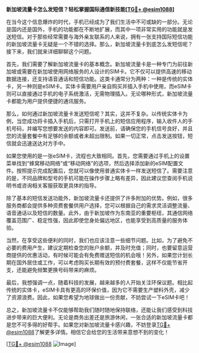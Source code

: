 **新加坡流量卡怎么发短信？轻松掌握国际通信新技能[[TG💪+ @esim1088](https://t.me/s/esim1088)]**

在当今这个信息爆炸的时代，手机已经成为了我们生活中不可或缺的一部分。无论是国内还是国外，手机的功能都在不断地扩展，而其中一项非常实用的功能就是发送短信。对于那些经常需要与海外亲友联系的人来说，拥有一张支持国际短信功能的新加坡流量卡无疑是一个不错的选择。那么，新加坡流量卡到底怎么发短信呢？接下来，我们就来详细聊聊这个问题。

首先，我们需要了解新加坡流量卡的基本概念。新加坡流量卡是一种专门为前往新加坡或需要在新加坡使用网络服务的人设计的SIM卡。它不仅可以提供高速的移动数据连接，还支持语音通话和短信功能。这类卡通常分为两种：一种是传统的实体卡，另一种则是eSIM卡。实体卡需要用户亲自购买并插入手机中使用，而eSIM卡则可以直接通过手机的电子系统激活，无需物理插入。无论哪种形式，新加坡流量卡都能为用户提供便捷的通讯服务。

那么，如何通过新加坡流量卡发送短信呢？其实，这并不复杂。以传统实体卡为例，当您成功将卡插入手机后，只需打开手机上的短信应用程序，输入收件人的手机号码，并编写您想要发送的内容即可。发送前，请确保您的手机信号良好，并且您的流量套餐中有足够的余额或者未超出限制。如果一切正常，点击发送按钮，短信就会迅速送达对方手中。

如果您使用的是一张eSIM卡，流程也大致相同。首先，您需要通过手机上的设置菜单找到“蜂窝移动网络”或“移动网络”的选项，然后选择添加新的eSIM配置文件。按照提示完成配置后，您就可以像使用普通实体卡一样发送短信了。需要注意的是，不同品牌和型号的手机可能在操作步骤上略有差异，因此建议您查阅手机说明书或咨询相关客服获取更具体的指导。

除了基本的短信发送功能外，新加坡流量卡还提供了许多附加的优势。例如，很多服务商都会提供多种资费套餐供用户选择，您可以根据自己的需求灵活调整流量、语音通话以及短信的数量。此外，由于新加坡作为东南亚的重要枢纽，其通信网络覆盖范围广、稳定性强，因此即使您身处偏远地区，也能享受到高质量的服务体验。

当然，在享受这些便利的同时，我们也应该注意一些细节问题。比如，为了避免不必要的费用产生，建议定期检查您的账户余额，并及时充值；同时，也要留意运营商提供的优惠活动，有时候可能会有免费赠送短信的机会哦！另外，如果您计划长期在国外居住或工作，可以考虑购买长期有效的预付费套餐，这样不仅能节省开支，还能避免频繁更换号码带来的麻烦。

最后，我想强调一点，随着科技的发展，越来越多的人开始关注环保议题。相比起传统的实体卡，eSIM卡具有更高的环保价值，因为它不需要生产塑料外壳，减少了资源浪费。因此，如果您希望为地球做出一份贡献，不妨尝试一下eSIM卡吧！

总之，新加坡流量卡不仅能够帮助我们随时随地保持联络，还能让我们感受到科技进步带来的巨大便利。无论是商务出差还是旅游休闲，一张合适的新加坡流量卡都是您不可多得的好帮手。如果您对新加坡流量卡感兴趣，不妨登录[TG💪+ @esim1088](https://t.me/s/esim1088)了解更多详情。相信它会给您的生活带来意想不到的变化！

[[TG💪+ @esim1088](https://t.me/s/esim1088) ![Image](https://i.postimg.cc/4NQfJmqS/Snipaste-2025-05-13-00-14-12.png)]